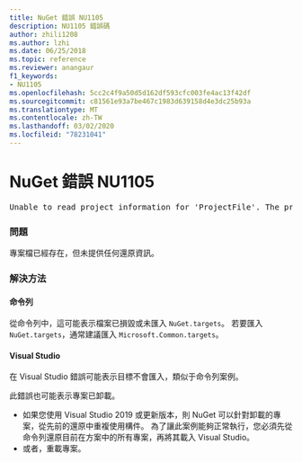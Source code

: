 ```yaml
---
title: NuGet 錯誤 NU1105
description: NU1105 錯誤碼
author: zhili1208
ms.author: lzhi
ms.date: 06/25/2018
ms.topic: reference
ms.reviewer: anangaur
f1_keywords:
- NU1105
ms.openlocfilehash: 5cc2c4f9a50d5d162df593cfc003fe4ac13f42df
ms.sourcegitcommit: c81561e93a7be467c1983d639158d4e3dc25b93a
ms.translationtype: MT
ms.contentlocale: zh-TW
ms.lasthandoff: 03/02/2020
ms.locfileid: "78231041"
---
```

# <a name="nuget-error-nu1105"></a>NuGet 錯誤 NU1105

<pre>Unable to read project information for 'ProjectFile'. The project file may be invalid or missing targets required for restore.</pre>

### <a name="issue"></a>問題
專案檔已經存在，但未提供任何還原資訊。

### <a name="solution"></a>解決方法

#### <a name="command-line"></a>命令列

從命令列中，這可能表示檔案已損毀或未匯入 `NuGet.targets`。
若要匯入 `NuGet.targets`，通常建議匯入 `Microsoft.Common.targets`。

#### <a name="visual-studio"></a>Visual Studio

在 Visual Studio 錯誤可能表示目標不會匯入，類似于命令列案例。

此錯誤也可能表示專案已卸載。

* 如果您使用 Visual Studio 2019 或更新版本，則 NuGet 可以針對卸載的專案，從先前的還原中重複使用構件。 為了讓此案例能夠正常執行，您必須先從命令列還原目前在方案中的所有專案，再將其載入 Visual Studio。
* 或者，重載專案。
